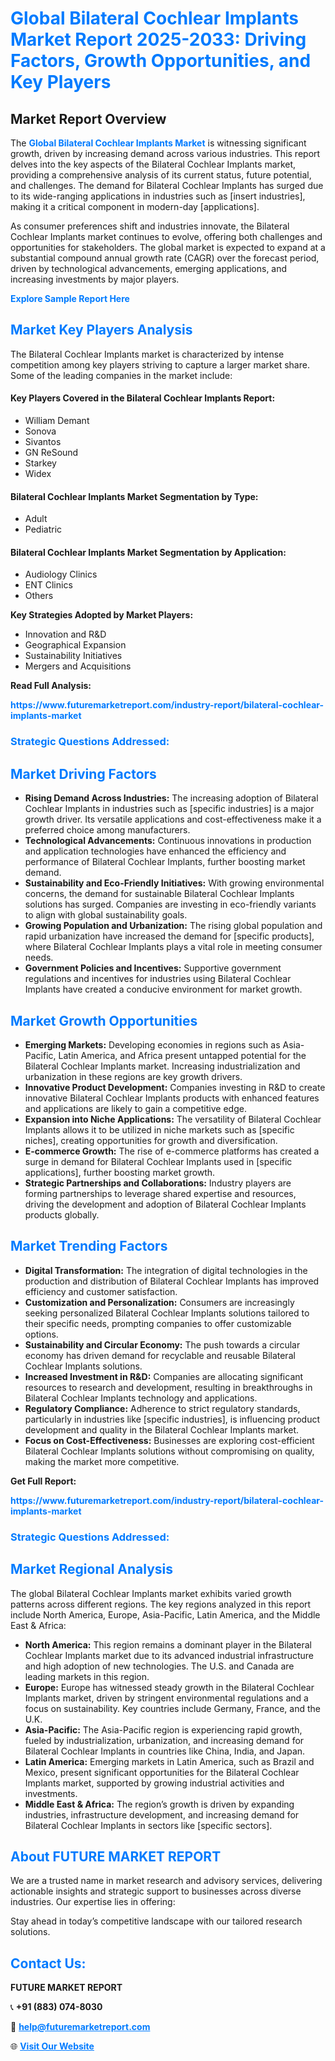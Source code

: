 <h1 style="color: #007BFF;">Global Bilateral Cochlear Implants Market Report 2025-2033: Driving Factors, Growth Opportunities, and Key Players</h1>

<section id="overview">
<h2>Market Report Overview</h2>
<p>The <a href="https://www.futuremarketreport.com/industry-report/bilateral-cochlear-implants-market" style="color: #007BFF; text-decoration: none;"><strong>Global Bilateral Cochlear Implants Market</strong></a> is witnessing significant growth, driven by increasing demand across various industries. This report delves into the key aspects of the Bilateral Cochlear Implants market, providing a comprehensive analysis of its current status, future potential, and challenges. The demand for Bilateral Cochlear Implants has surged due to its wide-ranging applications in industries such as [insert industries], making it a critical component in modern-day [applications].</p>
<p>As consumer preferences shift and industries innovate, the Bilateral Cochlear Implants market continues to evolve, offering both challenges and opportunities for stakeholders. The global market is expected to expand at a substantial compound annual growth rate (CAGR) over the forecast period, driven by technological advancements, emerging applications, and increasing investments by major players.</p>
</section>

<section id="overview">
<p><a href="https://www.futuremarketreport.com/request-sample/reportId=36065" style="color: #007BFF; text-decoration: none;"><strong>Explore Sample Report Here</strong></a></p>
</section>

<section id="key-players">
<h2 style="color: #007BFF;">Market Key Players Analysis</h2>
<p>The Bilateral Cochlear Implants market is characterized by intense competition among key players striving to capture a larger market share. Some of the leading companies in the market include:</p>
<h4>Key Players Covered in the Bilateral Cochlear Implants Report:</h4>
<ul><li>William Demant</li><li>Sonova</li><li>Sivantos</li><li>GN ReSound</li><li>Starkey</li><li>Widex</li></ul>
<h4>Bilateral Cochlear Implants Market Segmentation by Type:</h4>
<ul><li>Adult</li><li>Pediatric</li></ul>

<h4>Bilateral Cochlear Implants Market Segmentation by Application:</h4>
<ul><li>Audiology Clinics</li><li>ENT Clinics</li><li>Others</li></ul>
<p><strong>Key Strategies Adopted by Market Players:</strong></p>
<ul>
<li>Innovation and R&D</li>
<li>Geographical Expansion</li>
<li>Sustainability Initiatives</li>
<li>Mergers and Acquisitions</li>
</ul>
</section>

<section>
<p><strong>Read Full Analysis: </strong></p><a href="https://www.futuremarketreport.com/industry-report/bilateral-cochlear-implants-market" style="color: #007BFF; text-decoration: none;"><strong>https://www.futuremarketreport.com/industry-report/bilateral-cochlear-implants-market</strong></a>
<h3 style="color: #007BFF;">Strategic Questions Addressed:</h3>
</section>

<section id="driving-factors">
<h2 style="color: #007BFF;">Market Driving Factors</h2>
<ul>
<li><strong>Rising Demand Across Industries:</strong> The increasing adoption of Bilateral Cochlear Implants in industries such as [specific industries] is a major growth driver. Its versatile applications and cost-effectiveness make it a preferred choice among manufacturers.</li>
<li><strong>Technological Advancements:</strong> Continuous innovations in production and application technologies have enhanced the efficiency and performance of Bilateral Cochlear Implants, further boosting market demand.</li>
<li><strong>Sustainability and Eco-Friendly Initiatives:</strong> With growing environmental concerns, the demand for sustainable Bilateral Cochlear Implants solutions has surged. Companies are investing in eco-friendly variants to align with global sustainability goals.</li>
<li><strong>Growing Population and Urbanization:</strong> The rising global population and rapid urbanization have increased the demand for [specific products], where Bilateral Cochlear Implants plays a vital role in meeting consumer needs.</li>
<li><strong>Government Policies and Incentives:</strong> Supportive government regulations and incentives for industries using Bilateral Cochlear Implants have created a conducive environment for market growth.</li>
</ul>
</section>

<section id="growth-opportunities">
<h2 style="color: #007BFF;">Market Growth Opportunities</h2>
<ul>
<li><strong>Emerging Markets:</strong> Developing economies in regions such as Asia-Pacific, Latin America, and Africa present untapped potential for the Bilateral Cochlear Implants market. Increasing industrialization and urbanization in these regions are key growth drivers.</li>
<li><strong>Innovative Product Development:</strong> Companies investing in R&D to create innovative Bilateral Cochlear Implants products with enhanced features and applications are likely to gain a competitive edge.</li>
<li><strong>Expansion into Niche Applications:</strong> The versatility of Bilateral Cochlear Implants allows it to be utilized in niche markets such as [specific niches], creating opportunities for growth and diversification.</li>
<li><strong>E-commerce Growth:</strong> The rise of e-commerce platforms has created a surge in demand for Bilateral Cochlear Implants used in [specific applications], further boosting market growth.</li>
<li><strong>Strategic Partnerships and Collaborations:</strong> Industry players are forming partnerships to leverage shared expertise and resources, driving the development and adoption of Bilateral Cochlear Implants products globally.</li>
</ul>
</section>

<section id="trending-factors">
<h2 style="color: #007BFF;">Market Trending Factors</h2>
<ul>
<li><strong>Digital Transformation:</strong> The integration of digital technologies in the production and distribution of Bilateral Cochlear Implants has improved efficiency and customer satisfaction.</li>
<li><strong>Customization and Personalization:</strong> Consumers are increasingly seeking personalized Bilateral Cochlear Implants solutions tailored to their specific needs, prompting companies to offer customizable options.</li>
<li><strong>Sustainability and Circular Economy:</strong> The push towards a circular economy has driven demand for recyclable and reusable Bilateral Cochlear Implants solutions.</li>
<li><strong>Increased Investment in R&D:</strong> Companies are allocating significant resources to research and development, resulting in breakthroughs in Bilateral Cochlear Implants technology and applications.</li>
<li><strong>Regulatory Compliance:</strong> Adherence to strict regulatory standards, particularly in industries like [specific industries], is influencing product development and quality in the Bilateral Cochlear Implants market.</li>
<li><strong>Focus on Cost-Effectiveness:</strong> Businesses are exploring cost-efficient Bilateral Cochlear Implants solutions without compromising on quality, making the market more competitive.</li>
</ul>
</section>

<section>
<p><strong>Get Full Report: </strong></p><a href="https://www.futuremarketreport.com/industry-report/bilateral-cochlear-implants-market" style="color: #007BFF; text-decoration: none;"><strong>https://www.futuremarketreport.com/industry-report/bilateral-cochlear-implants-market</strong></a>
<h3 style="color: #007BFF;">Strategic Questions Addressed:</h3>
</section>


<section id="regional-analysis">
<h2 style="color: #007BFF;">Market Regional Analysis</h2>
<p>The global Bilateral Cochlear Implants market exhibits varied growth patterns across different regions. The key regions analyzed in this report include North America, Europe, Asia-Pacific, Latin America, and the Middle East & Africa:</p>
<ul>
<li><strong>North America:</strong> This region remains a dominant player in the Bilateral Cochlear Implants market due to its advanced industrial infrastructure and high adoption of new technologies. The U.S. and Canada are leading markets in this region.</li>
<li><strong>Europe:</strong> Europe has witnessed steady growth in the Bilateral Cochlear Implants market, driven by stringent environmental regulations and a focus on sustainability. Key countries include Germany, France, and the U.K.</li>
<li><strong>Asia-Pacific:</strong> The Asia-Pacific region is experiencing rapid growth, fueled by industrialization, urbanization, and increasing demand for Bilateral Cochlear Implants in countries like China, India, and Japan.</li>
<li><strong>Latin America:</strong> Emerging markets in Latin America, such as Brazil and Mexico, present significant opportunities for the Bilateral Cochlear Implants market, supported by growing industrial activities and investments.</li>
<li><strong>Middle East & Africa:</strong> The region’s growth is driven by expanding industries, infrastructure development, and increasing demand for Bilateral Cochlear Implants in sectors like [specific sectors].</li>
</ul>
</section>

<footer>
<h2 style="color: #007BFF;">About FUTURE MARKET REPORT</h2>
<p>We are a trusted name in market research and advisory services, delivering actionable insights and strategic support to businesses across diverse industries. Our expertise lies in offering:</p>

<p>Stay ahead in today’s competitive landscape with our tailored research solutions.</p>

<h2 style="color: #007BFF;">Contact Us:</h2>
<p><strong>FUTURE MARKET REPORT</strong></p>
<p>📞 <strong>+91 (883) 074-8030</strong></p>
<p>📧 <strong><a href="mailto:help@futuremarketreport.com" style="color: #007BFF;">help@futuremarketreport.com</a></strong></p>
<p>🌐 <strong><a href="https://www.futuremarketreport.com/" style="color: #007BFF;">Visit Our Website</a></strong></p>
</footer>